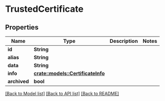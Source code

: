 # TrustedCertificate

## Properties

Name | Type | Description | Notes
------------ | ------------- | ------------- | -------------
**id** | **String** |  | 
**alias** | **String** |  | 
**data** | **String** |  | 
**info** | [**crate::models::CertificateInfo**](CertificateInfo.md) |  | 
**archived** | **bool** |  | 

[[Back to Model list]](../README.md#documentation-for-models) [[Back to API list]](../README.md#documentation-for-api-endpoints) [[Back to README]](../README.md)


